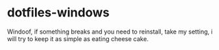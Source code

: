 # dotfiles-windows
Windoof, if something breaks and you need to reinstall, take my setting, i will try to keep it as simple as eating cheese cake.
